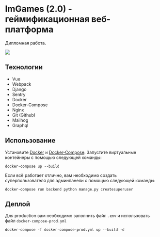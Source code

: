 # ImGames (2.0) - геймификационная веб-платформа

Дипломная работа.

<a href="https://github.com/Glazkoff/imgames">
    <img src="https://img.shields.io/static/v1?label=%D0%92%D0%B5%D1%80%D1%81%D0%B8%D1%8F&message=2.0&color=green" />
</a>

## Технологии

- Vue
- Webpack
- Django
- Sentry
- Docker
- Docker-Compose
- Nginx
- Git (Github)
- Mailhog
- Graphql

## Использование

Установите [Docker](https://docs.docker.com/install/) и [Docker-Compose](https://docs.docker.com/compose/). Запустите виртуальные контейнеры с помощью следующей команды:

`docker-compose up --build`

Если всё работает отлично, вам необходимо создать суперпользователя для админпанели с помощью следующей команды:

`docker-compose run backend python manage.py createsuperuser`

## Деплой

Для production вам необходимо заполнить файл `.env` и использовать файл `docker-compose-prod.yml`

`docker-compose -f docker-compose-prod.yml up --build -d`
